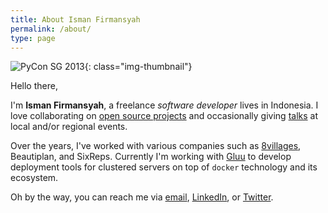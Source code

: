 ```yaml
---
title: About Isman Firmansyah
permalink: /about/
type: page
---
```


![PyCon SG 2013](/img/pages/pycon-sg.jpg){: class="img-thumbnail"}

Hello there,

I'm __Isman Firmansyah__, a freelance _software developer_ lives in Indonesia.
I love collaborating on [open source projects][github] and occasionally giving [talks][speakerdeck] at local and/or regional events.

Over the years, I've worked with various companies such as [8villages][], Beautiplan, and SixReps.
Currently I'm working with [Gluu][gluu] to develop deployment tools for clustered servers
on top of `docker` technology and its ecosystem.

Oh by the way, you can reach me via [email][], [LinkedIn][linkedin], or [Twitter][twitter].

[linkedin]: http://www.linkedin.com/in/iromli
[speakerdeck]: https://speakerdeck.com/iromli
[twitter]: https://twitter.com/iromli
[github]: https://github.com/iromli
[email]: mailto:isman.firmansyah@gmail.com
[8villages]: http://8villages.com/
[gluu]: http://gluu.org/

